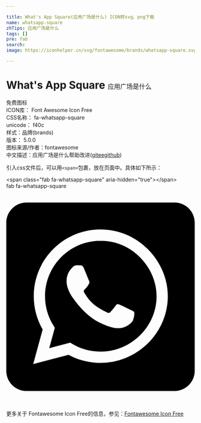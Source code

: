 ```yaml
---

title: What's App Square(应用广场是什么) ICON转svg、png下载
name: whatsapp-square
zhTips: 应用广场是什么
tags: []
pre: fab
search: 
image: https://iconhelper.cn/svg/fontawesome/brands/whatsapp-square.svg

---
```


# What's App Square  <small style="font-size: 60%;font-weight: 100">应用广场是什么</small>


<div class="detail-page">
<p>
<span><span class="badge-success badge">免费图标</span> </span>
<br/>
<span>
ICON库：
<span class="badge-secondary badge">Font Awesome Icon Free</span> 
</span>
<br/>
<span>
CSS名称：
<span class="badge-secondary badge">fa-whatsapp-square</span> 
</span>
<br/>
<span>
unicode：
<span class="badge-secondary badge">f40c</span> 
<copy-btn content='f40c' btn-title=""></copy-btn>
<copy-btn :content='String.fromCodePoint(parseInt("f40c", 16))' btn-title="复制U"></copy-btn>
</span><br/><span>样式：<span class="badge-light badge">品牌(brands)</span></span>
<br/>
<span>
版本：
<span class="badge-secondary badge">5.0.0</span> 
</span>
<br/>
<span>图标来源/作者：<span class="badge-light badge">fontawesome</span></span> 
<br/>
<span class="zh-detail">中文描述：<span class="badge-primary badge">应用广场是什么</span><span class="help-link"><span>帮助改进</span>(<a href="https://gitee.com/liuwave/icon-helper/edit/master/json/fontawesome/brands/whatsapp-square.json" target="_blank" rel="noopener noreferrer">gitee</a><a href="https://github.com/liuwave/icon-helper/edit/master/json/fontawesome/brands/whatsapp-square.json" target="_blank" rel="noopener noreferrer">github</a></span>)</span><br/>
</p>
</div>
<div class="alert alert-dark">
  <i class="fab fa-whatsapp-square fa-xs"></i>
  <i class="fab fa-whatsapp-square fa-sm"></i>
  <i class="fab fa-whatsapp-square fa-lg"></i>
  <i class="fab fa-whatsapp-square fa-2x"></i>
  <i class="fab fa-whatsapp-square fa-3x"></i>
  <i class="fab fa-whatsapp-square fa-5x"></i>
  <i class="fab fa-whatsapp-square fa-7x"></i>
</div>
<div>
  <p>引入css文件后，可以用<code>&lt;span&gt;</code>包裹，放在页面中。具体如下所示：    
  </p>
  <div class="alert alert-primary" style="font-size: 14px">
    &lt;span class="fab fa-whatsapp-square" aria-hidden="true"&gt;&lt;/span&gt;
    <copy-btn content='<span class="fab fa-whatsapp-square" aria-hidden="true"></span>'></copy-btn>
  </div>
  <div class="alert alert-secondary">
    <i class="fab fa-whatsapp-square"
    style="font-size: 24px"
    aria-hidden="true"></i> fab fa-whatsapp-square
    <copy-btn content="fab fa-whatsapp-square" btn-title="复制图标名称"></copy-btn>
  </div>
</div>
<div id="svg" class="svg-wrap">
<svg xmlns="http://www.w3.org/2000/svg" viewBox="0 0 448 512"><path d="M224 122.8c-72.7 0-131.8 59.1-131.9 131.8 0 24.9 7 49.2 20.2 70.1l3.1 5-13.3 48.6 49.9-13.1 4.8 2.9c20.2 12 43.4 18.4 67.1 18.4h.1c72.6 0 133.3-59.1 133.3-131.8 0-35.2-15.2-68.3-40.1-93.2-25-25-58-38.7-93.2-38.7zm77.5 188.4c-3.3 9.3-19.1 17.7-26.7 18.8-12.6 1.9-22.4.9-47.5-9.9-39.7-17.2-65.7-57.2-67.7-59.8-2-2.6-16.2-21.5-16.2-41s10.2-29.1 13.9-33.1c3.6-4 7.9-5 10.6-5 2.6 0 5.3 0 7.6.1 2.4.1 5.7-.9 8.9 6.8 3.3 7.9 11.2 27.4 12.2 29.4s1.7 4.3.3 6.9c-7.6 15.2-15.7 14.6-11.6 21.6 15.3 26.3 30.6 35.4 53.9 47.1 4 2 6.3 1.7 8.6-1 2.3-2.6 9.9-11.6 12.5-15.5 2.6-4 5.3-3.3 8.9-2 3.6 1.3 23.1 10.9 27.1 12.9s6.6 3 7.6 4.6c.9 1.9.9 9.9-2.4 19.1zM400 32H48C21.5 32 0 53.5 0 80v352c0 26.5 21.5 48 48 48h352c26.5 0 48-21.5 48-48V80c0-26.5-21.5-48-48-48zM223.9 413.2c-26.6 0-52.7-6.7-75.8-19.3L64 416l22.5-82.2c-13.9-24-21.2-51.3-21.2-79.3C65.4 167.1 136.5 96 223.9 96c42.4 0 82.2 16.5 112.2 46.5 29.9 30 47.9 69.8 47.9 112.2 0 87.4-72.7 158.5-160.1 158.5z"/></svg>
</div>
<detail full-name='fa-whatsapp-square'></detail>

<Vssue title="关于“What's App Square”的评论" />
    
<div><p>更多关于  Fontawesome Icon Free的信息，参见：<a target="_blank" href="https://iconhelper.cn/fontawesome.html">Fontawesome Icon Free</a>
</p></div>
